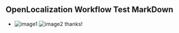 ## OpenLocalization Workflow Test MarkDown
* ![image1](.\c46c7005-0396-47af-9268-487cd20d1e55.PNG)   ![image2](.\6c64f728-25bd-44cb-b73e-f0e9931ab00a.png) 
thanks!